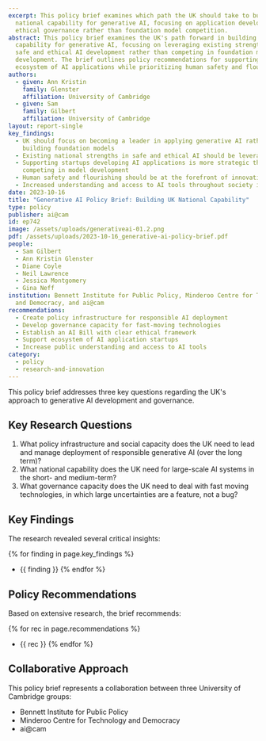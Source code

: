 ```yaml
---
excerpt: This policy brief examines which path the UK should take to build
  national capability for generative AI, focusing on application development and
  ethical governance rather than foundation model competition.
abstract: This policy brief examines the UK's path forward in building national
  capability for generative AI, focusing on leveraging existing strengths in
  safe and ethical AI development rather than competing in foundation model
  development. The brief outlines policy recommendations for supporting an
  ecosystem of AI applications while prioritizing human safety and flourishing.
authors:
  - given: Ann Kristin
    family: Glenster
    affiliation: University of Cambridge
  - given: Sam
    family: Gilbert
    affiliation: University of Cambridge
layout: report-single
key_findings:
  - UK should focus on becoming a leader in applying generative AI rather than
    building foundation models
  - Existing national strengths in safe and ethical AI should be leveraged
  - Supporting startups developing AI applications is more strategic than
    competing in model development
  - Human safety and flourishing should be at the forefront of innovation
  - Increased understanding and access to AI tools throughout society is crucial
date: 2023-10-16
title: "Generative AI Policy Brief: Building UK National Capability"
type: policy
publisher: ai@cam
id: ep742
image: /assets/uploads/generativeai-01.2.png
pdf: /assets/uploads/2023-10-16_generative-ai-policy-brief.pdf
people:
  - Sam Gilbert
  - Ann Kristin Glenster
  - Diane Coyle
  - Neil Lawrence
  - Jessica Montgomery
  - Gina Neff
institution: Bennett Institute for Public Policy, Minderoo Centre for Technology
  and Democracy, and ai@cam
recommendations:
  - Create policy infrastructure for responsible AI deployment
  - Develop governance capacity for fast-moving technologies
  - Establish an AI Bill with clear ethical framework
  - Support ecosystem of AI application startups
  - Increase public understanding and access to AI tools
category:
  - policy
  - research-and-innovation
---
```


This policy brief addresses three key questions regarding the UK's approach to generative AI development and governance.

## Key Research Questions

1. What policy infrastructure and social capacity does the UK need to lead and manage deployment of responsible generative AI (over the long term)?
2. What national capability does the UK need for large-scale AI systems in the short- and medium-term?
3. What governance capacity does the UK need to deal with fast moving technologies, in which large uncertainties are a feature, not a bug?

## Key Findings

The research revealed several critical insights:

{% for finding in page.key_findings %}
- {{ finding }}
{% endfor %}

## Policy Recommendations

Based on extensive research, the brief recommends:

{% for rec in page.recommendations %}
- {{ rec }}
{% endfor %}

## Collaborative Approach

This policy brief represents a collaboration between three University of Cambridge groups:
- Bennett Institute for Public Policy
- Minderoo Centre for Technology and Democracy
- ai@cam

